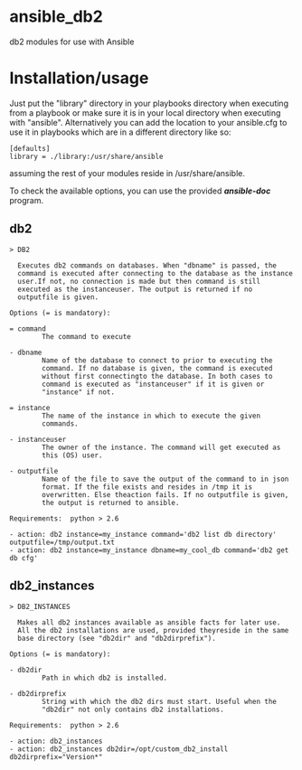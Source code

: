 ansible_db2
===========

db2 modules for use with Ansible

# Installation/usage

Just put the "library" directory in your playbooks directory when executing from a playbook or make sure it is in your local directory when executing with "ansible".
Alternatively you can add the location to your ansible.cfg to use it in playbooks which are in a different directory like so:

```
[defaults]
library = ./library:/usr/share/ansible
```

assuming the rest of your modules reside in /usr/share/ansible.

To check the available options, you can use the provided ***ansible-doc*** program.

## db2

```
> DB2

  Executes db2 commands on databases. When "dbname" is passed, the
  command is executed after connecting to the database as the instance
  user.If not, no connection is made but then command is still
  executed as the instanceuser. The output is returned if no
  outputfile is given.

Options (= is mandatory):

= command
        The command to execute

- dbname
        Name of the database to connect to prior to executing the
        command. If no database is given, the command is executed
        without first connectingto the database. In both cases to
        command is executed as "instanceuser" if it is given or
        "instance" if not.

= instance
        The name of the instance in which to execute the given
        commands.

- instanceuser
        The owner of the instance. The command will get executed as
        this (OS) user.

- outputfile
        Name of the file to save the output of the command to in json
        format. If the file exists and resides in /tmp it is
        overwritten. Else theaction fails. If no outputfile is given,
        the output is returned to ansible.

Requirements:  python > 2.6

- action: db2 instance=my_instance command='db2 list db directory' outputfile=/tmp/output.txt
- action: db2 instance=my_instance dbname=my_cool_db command='db2 get db cfg'
```

## db2_instances

```
> DB2_INSTANCES

  Makes all db2 instances available as ansible facts for later use.
  All the db2 installations are used, provided theyreside in the same
  base directory (see "db2dir" and "db2dirprefix").

Options (= is mandatory):

- db2dir
        Path in which db2 is installed.

- db2dirprefix
        String with which the db2 dirs must start. Useful when the
        "db2dir" not only contains db2 installations.

Requirements:  python > 2.6

- action: db2_instances
- action: db2_instances db2dir=/opt/custom_db2_install db2dirprefix="Version*"
```